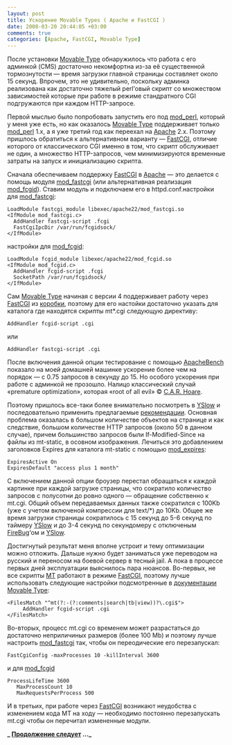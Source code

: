 ```yaml
---
layout: post
title: Ускорение Movable Types ( Apache и FastCGI )
date: 2008-03-20 20:44:05 +03:00
comments: true
categories: [Apache, FastCGI, Movable Type]
---
```


После установки [Movable Type](https://movabletype.org/) обнаружилось что
работа с его админкой (CMS) достаточно некомфортна из-за её существенной
тормознутости &mdash; время загрузки главной страницы составляет около 15 секунд.
Впрочем, это не удивительно, поскольку админка реализована как достаточно
тяжелый perl’овый скрипт со множеством зависимостей которые при работе в режиме
стандратного CGI подгружаются при каждом <acronym>HTTP</acronym>-запросе.

Первой мыслью было попробовать запустить его под [mod\_perl](http://perl.apache.org/), который у меня уже есть, но как оказалось [Movable Type](https://movabletype.org/) поддерживает только [mod\_perl](http://perl.apache.org/) 1.x, а я уже третий год как переехал на [Apache](http://httpd.apache.org/) 2.x. Поэтому пришлось обратиться к альтернативном варианту — [FastCGI](http://www.fastcgi.com/), отличие которого от классического CGI именно в том, что скрипт обслуживает не один, а множество <acronym>HTTP</acronym>-запросов, чем минимизируются временные затраты на запуск и инициализацию скрипта.

Сначала обеспечиваем поддержку [FastCGI](http://www.fastcgi.com/) в [Apache](http://httpd.apache.org/) — это делается с помощь модуля [mod\_fastcgi](http://www.fastcgi.com/) (или альтернативная реализация [mod\_fcgid](https://httpd.apache.org/mod_fcgid/)). Ставим модуль и подключаем его в httpd.conf.настройки для [mod\_fastcgi](http://www.fastcgi.com/):

    LoadModule fastcgi_module libexec/apache22/mod_fastcgi.so
    <IfModule mod_fastcgi.c>
      AddHandler fastcgi-script .fcgi
      FastCgiIpcDir /var/run/fcgidsock/
    </IfModule>

настройки для [mod\_fcgid](https://httpd.apache.org/mod_fcgid/):

    LoadModule fcgid_module libexec/apache22/mod_fcgid.so
    <IfModule mod_fcgid.c>
      AddHandler fcgid-script .fcgi 
      SocketPath /var/run/fcgidsock/
    </IfModule>

Сам [Movable Type](https://movabletype.org/) начиная с версии 4 поддерживает работу через [FastCGI](http://www.fastcgi.com/) из [коробки](https://movabletype.org/documentation/administrator/maintenance/fastcgi.html), поэтому для его настойки достаточно указать для каталога где находятся скрипты mt\*.cgi следующую директиву:

    AddHandler fcgid-script .cgi

или

    AddHandler fastcgi-script .cgi

После включения данной опции тестирование с помощью [ApacheBench](http://httpd.apache.org/docs/2.0/programs/ab.html) показало на моей домашней машинке ускорение более чем на порядок — с 0.75 запросов в секунду до 15. Но особого ускорения при работе с админкой не прозошло. Налицо классический случай «premature optimization», которая «root of all evil» © [C.A.R. Hoare](https://en.wikiquote.org/wiki/C._A._R._Hoare).

Поэтому пришлось все-таки более внимательно посмотреть в [YSlow](https://developer.yahoo.com/yslow/) и последовательно применить предлагаемые [рекомендации](https://developer.yahoo.com/performance/rules.html). Основная проблема оказалась в большом количестве объектов на странице и как следствие, большом количестве HTTP запросов (около 50 в данном случае), причем большинство запросов были If-Modified-Since на файлы из mt-static, в осовном изображения. Лечиться это добавлением заголовков Expires для каталога mt-static с помощью [mod\_expires](http://httpd.apache.org/docs/2.0/mod/mod_expires.html):

    ExpiresActive On
    ExpiresDefault "access plus 1 month"

С включением данной опции броузер перестал обращаться к каждой картинке при каждой загрузке страницы, что сократило количество запросов с полусотни до ровно одного — обращение собственно к mt.cgi. Общий объем передаваемых данных также сократился с 100Kb (уже с учетом включеной компрессии для text/\*) до 10Kb. Общее же время загрузки страницы сократилось с 15 секунд до 5-6 секунд по таймеру [YSlow](https://developer.yahoo.com/yslow/) и до 3-4 секунд по секундомеру с отключеным [FireBug](http://getfirebug.com/)‘ом и [YSlow](https://developer.yahoo.com/yslow/).

Достигнутый результат меня вполне устроит и тему оптимизации можно отложить. Дальше нужно будет заниматься уже переводом на русский и переносом на боевой сервер в тесный jail. А пока в процессе первых дней эксплуатации выяснилось пара нюансов. Во-первых, не все скрипты [MT](https://movabletype.org/) работают в режиме [FastCGI](http://www.fastcgi.com/), поэтому лучше использовать следующие настройки подсмотренные в [документации Movable Type](https://movabletype.org/documentation/administrator/maintenance/fastcgi.html):

    <FilesMatch "^mt(?:-(?:comments|search|tb|view))?\.cgi$">
         AddHandler fcgid-script .cgi
    </FilesMatch>

Во-вторых, процесс mt.cgi со временем может разрастаться до достаточно неприличиных размеров (более 100 Mb) и поэтому лучше настроить [mod\_fastcgi](http://www.fastcgi.com/) так, чтобы он переодические его перезапускал:

    FastCgiConfig -maxProcesses 10 -killInterval 3600

и для [mod\_fcgid](https://httpd.apache.org/mod_fcgid/)

    ProcessLifeTime 3600
       MaxProcessCount 10
       MaxRequestsPerProcess 500

И в третьих, при работе через [FastCGI](http://www.fastcgi.com/) возникают неудобства с изменением кода MT на ходу — необходимо постоянно перезапускать mt.cgi чтобы он перечитал измененные модули.

**_ [Продолжение следует](/2008/03/24/russifikacija-movable-type-41/) …_**

